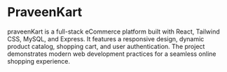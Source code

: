 # PraveenKart
praveenKart is a full-stack eCommerce platform built with React, Tailwind CSS, MySQL, and Express. It features a responsive design, dynamic product catalog, shopping cart, and user authentication. The project demonstrates modern web development practices for a seamless online shopping experience.
